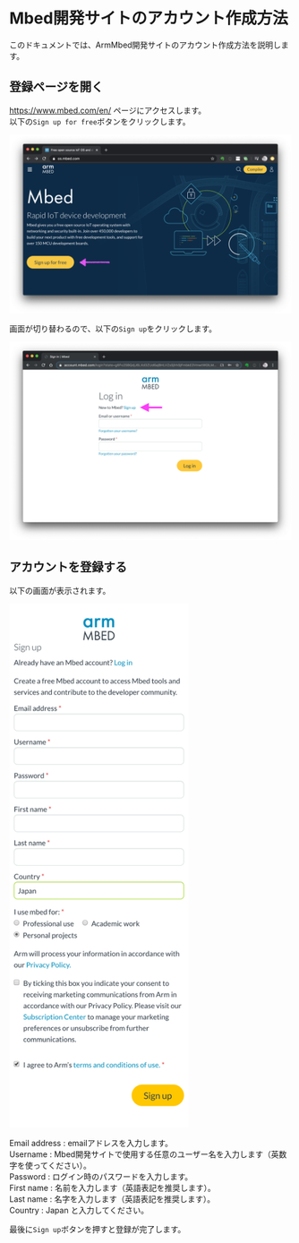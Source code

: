 # Mbed開発サイトのアカウント作成方法

このドキュメントでは、ArmMbed開発サイトのアカウント作成方法を説明します。

## 登録ページを開く

https://www.mbed.com/en/ ページにアクセスします。  
以下の`Sign up for free`ボタンをクリックします。

![](./pict/mbed_com.png)

画面が切り替わるので、以下の`Sign up`をクリックします。

![](./pict/signup.png)

## アカウントを登録する

以下の画面が表示されます。

<img src="./pict/account_login_state.png" width="320px">

Email address : emailアドレスを入力します。  
Username : Mbed開発サイトで使用する任意のユーザー名を入力します（英数字を使ってください）。  
Password : ログイン時のパスワードを入力します。  
First name : 名前を入力します（英語表記を推奨します）。  
Last name : 名字を入力します（英語表記を推奨します）。  
Country : Japan と入力してください。  

最後に`Sign up`ボタンを押すと登録が完了します。
